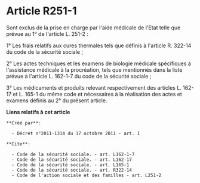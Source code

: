 # Article R251-1

Sont exclus de la prise en charge par l'aide médicale de l'Etat telle que prévue au 1° de l'article L. 251-2 : 

1° Les frais relatifs aux cures thermales tels que définis à l'article R. 322-14 du code de la sécurité sociale ; 

2° Les actes techniques et les examens de biologie médicale spécifiques à l'assistance médicale à la procréation, tels que
mentionnés dans la liste prévue à l'article L. 162-1-7 du code de la sécurité sociale ; 

3° Les médicaments et produits relevant respectivement des articles L. 162-17 et L. 165-1 du même code et nécessaires à la
réalisation des actes et examens définis au 2° du présent article.

**Liens relatifs à cet article**

	**Créé par**:

	  - Décret n°2011-1314 du 17 octobre 2011 - art. 1

	**Cite**:

	  - Code de la sécurité sociale. - art. L162-1-7
	  - Code de la sécurité sociale. - art. L162-17
	  - Code de la sécurité sociale. - art. L165-1
	  - Code de la sécurité sociale. - art. R322-14
	  - Code de l'action sociale et des familles - art. L251-2
